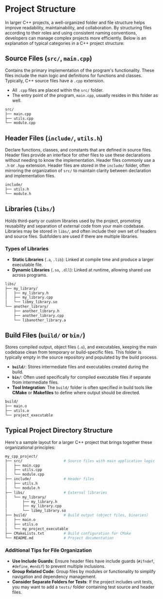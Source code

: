 # Project Structure

In larger C++ projects, a well-organized folder and file structure helps improve readability, maintainability, and collaboration. By structuring files according to their roles and using consistent naming conventions, developers can manage complex projects more efficiently. Below is an explanation of typical categories in a C++ project structure:

## Source Files (`src/`, `main.cpp`)

Contains the primary implementation of the program's functionality. These files include the main logic and definitions for functions and classes. Typically, C++ source files have a `.cpp` extension.

- All `.cpp` files are placed within the `src/` folder.
- The entry point of the program, `main.cpp`, usually resides in this folder as well.

```bash
src/
├── main.cpp
├── utils.cpp
└── module.cpp
```

## Header Files (`include/`, `utils.h`)

Declare functions, classes, and constants that are defined in source files. Header files provide an interface for other files to use these declarations without needing to know the implementation. Header files commonly use a `.h` or `.hpp` extension. Header files are stored in the `include/` folder, often mirroring the organization of `src/` to maintain clarity between declaration and implementation files.

```bash
include/
├── utils.h
└── module.h
```

## Libraries (`libs/`)

Holds third-party or custom libraries used by the project, promoting reusability and separation of external code from your main codebase. Libraries may be stored in `libs/`, and often include their own set of headers and source files. Subfolders are used if there are multiple libraries.

### Types of Libraries

- **Static Libraries** (`.a`, `.lib`): Linked at compile time and produce a larger executable file.
- **Dynamic Libraries** (`.so`, `.dll`): Linked at runtime, allowing shared use across programs.

```bash
libs/
├── my_library/
│   ├── my_library.h
│   ├── my_library.cpp
│   └── libmy_library.so
└── another_library/
    ├── another_library.h
    ├── another_library.cpp
    └── libanother_library.a
```

## Build Files (`build/` or `bin/`)

Stores compiled output, object files (`.o`), and executables, keeping the main codebase clean from temporary or build-specific files. This folder is typically empty in the source repository and populated by the build process.

- **`build/`**: Stores intermediate files and executables created during the build.
- **`bin/`**: Often used specifically for compiled executable files if separate from intermediate files.
- **Tool Integration**: The `build/` folder is often specified in build tools like **CMake** or **Makefiles** to define where output should be directed.

```bash
build/
├── main.o
├── utils.o
└── project_executable
```

## Typical Project Directory Structure

Here's a sample layout for a larger C++ project that brings together these organizational principles:

```bash
my_cpp_project/
├── src/                   # Source files with main application logic
│   ├── main.cpp
│   ├── utils.cpp
│   └── module.cpp
├── include/               # Header files
│   ├── utils.h
│   └── module.h
├── libs/                  # External libraries
│   └── my_library/
│       ├── my_library.h
│       ├── my_library.cpp
│       └── libmy_library.so
├── build/                 # Build output (object files, binaries)
│   ├── main.o
│   ├── utils.o
│   └── my_project_executable
├── CMakeLists.txt         # Build configuration for CMake
└── README.md              # Project documentation
```

### Additional Tips for File Organization

- **Use Include Guards**: Ensure header files have include guards (`#ifndef`, `#define`, `#endif`) to prevent multiple inclusions.
- **Group Related Code**: Group files by modules or functionality to simplify navigation and dependency management.
- **Consider Separate Folders for Tests**: If the project includes unit tests, you may want to add a `tests/` folder containing test source and header files.
